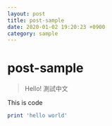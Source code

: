 ```yaml
---
layout: post
title: post-sample
date: 2020-01-02 19:20:23 +0900
category: sample
---
```

# post-sample
> Hello! 測試中文

This is code
```ruby
print 'hello world'
```